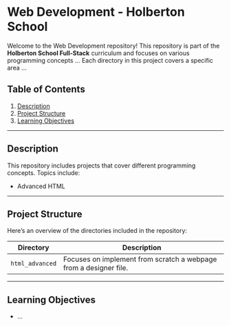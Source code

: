 # Web Development - Holberton School

Welcome to the Web Development repository! This repository is part of the **Holberton School Full-Stack** curriculum and focuses on various programming concepts ... Each directory in this project covers a specific area ...

## Table of Contents

1. [Description](#description)
2. [Project Structure](#project-structure)
3. [Learning Objectives](#learning-objectives)

---

## Description

This repository includes projects that cover different programming concepts. Topics include:

- Advanced HTML

---

## Project Structure

Here’s an overview of the directories included in the repository:

| **Directory**   | **Description**                                                   |
| --------------- | ----------------------------------------------------------------- |
| `html_advanced` | Focuses on implement from scratch a webpage from a designer file. |

---

## Learning Objectives

- ...
